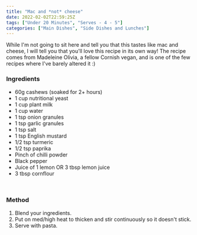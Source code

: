 ```yaml
---
title: "Mac and *not* cheese"
date: 2022-02-02T22:59:25Z
tags: ["Under 20 Minutes", "Serves - 4 - 5"]
categories: ["Main Dishes", "Side Dishes and Lunches"]
---
```

While I'm not going to sit here and tell you that this tastes like mac and cheese, I will tell you that you'll love this recipe in its own way! The recipe comes from Madeleine Olivia, a fellow Cornish vegan, and is one of the few recipes where I've barely altered it :)

### Ingredients
* 60g cashews (soaked for 2+ hours)
* 1 cup nutritional yeast
* 1 cup plant milk
* 1 cup water
* 1 tsp onion granules
* 1 tsp garlic granules
* 1 tsp salt
* 1 tsp English mustard
* 1/2 tsp turmeric
* 1/2 tsp paprika
* Pinch of chilli powder
* Black pepper
* Juice of 1 lemon OR 3 tbsp lemon juice
* 3 tbsp cornflour
&nbsp;

&nbsp;

### Method
1. Blend your ingredients.
2. Put on med/high heat to thicken and stir continuously so it doesn't stick.
3. Serve with pasta.


